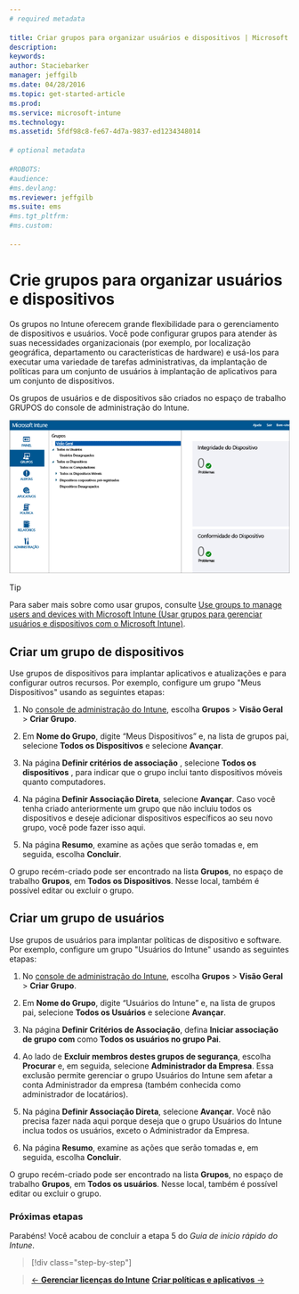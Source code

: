 ```yaml
---
# required metadata

title: Criar grupos para organizar usuários e dispositivos | Microsoft Intune
description:
keywords:
author: Staciebarker
manager: jeffgilb
ms.date: 04/28/2016
ms.topic: get-started-article
ms.prod:
ms.service: microsoft-intune
ms.technology:
ms.assetid: 5fdf98c8-fe67-4d7a-9837-ed1234348014

# optional metadata

#ROBOTS:
#audience:
#ms.devlang:
ms.reviewer: jeffgilb
ms.suite: ems
#ms.tgt_pltfrm:
#ms.custom:

---
```



# Crie grupos para organizar usuários e dispositivos
Os grupos no Intune oferecem grande flexibilidade para o gerenciamento de dispositivos e usuários. Você pode configurar grupos para atender às suas necessidades organizacionais (por exemplo, por localização geográfica, departamento ou características de hardware) e usá-los para executar uma variedade de tarefas administrativas, da implantação de políticas para um conjunto de usuários à implantação de aplicativos para um conjunto de dispositivos.

Os grupos de usuários e de dispositivos são criados no espaço de trabalho GRUPOS do console de administração do Intune.

![Espaço de trabalho de grupos do console de administração](./media/groups.png)


> [!TIP]
> Para saber mais sobre como usar grupos, consulte [Use groups to manage users and devices with Microsoft Intune (Usar grupos para gerenciar usuários e dispositivos com o Microsoft Intune)](/intune/deploy-use/use-groups-to-manage-users-and-devices-with-microsoft-intune).


## Criar um grupo de dispositivos
Use grupos de dispositivos para implantar aplicativos e atualizações e para configurar outros recursos. Por exemplo, configure um grupo "Meus Dispositivos" usando as seguintes etapas:

1.  No [console de administração do Intune](https://manage.microsoft.com/), escolha **Grupos** > **Visão Geral** > **Criar Grupo**.

2.  Em **Nome do Grupo**, digite “Meus Dispositivos” e, na lista de grupos pai, selecione **Todos os Dispositivos** e selecione **Avançar**.

3.  Na página **Definir critérios de associação** , selecione **Todos os dispositivos** , para indicar que o grupo inclui tanto dispositivos móveis quanto computadores.

4.  Na página **Definir Associação Direta**, selecione **Avançar**. Caso você tenha criado anteriormente um grupo que não incluiu todos os dispositivos e deseje adicionar dispositivos específicos ao seu novo grupo, você pode fazer isso aqui.

5.  Na página **Resumo**, examine as ações que serão tomadas e, em seguida, escolha **Concluir**.

O grupo recém-criado pode ser encontrado na lista **Grupos**, no espaço de trabalho **Grupos**, em **Todos os Dispositivos**. Nesse local, também é possível editar ou excluir o grupo.

## Criar um grupo de usuários
Use grupos de usuários para implantar políticas de dispositivo e software. Por exemplo, configure um grupo "Usuários do Intune" usando as seguintes etapas:

1.  No [console de administração do Intune](https://manage.microsoft.com/), escolha **Grupos** > **Visão Geral** > **Criar Grupo**.

2.  Em **Nome do Grupo**, digite “Usuários do Intune” e, na lista de grupos pai, selecione **Todos os Usuários** e selecione **Avançar**.

3.  Na página **Definir Critérios de Associação**, defina **Iniciar associação de grupo com** como **Todos os usuários no grupo Pai**.

4.  Ao lado de **Excluir membros destes grupos de segurança**, escolha **Procurar** e, em seguida, selecione **Administrador da Empresa**. Essa exclusão permite gerenciar o grupo Usuários do Intune sem afetar a conta Administrador da empresa (também conhecida como administrador de locatários).

5.  Na página **Definir Associação Direta**, selecione **Avançar**. Você não precisa fazer nada aqui porque deseja que o grupo Usuários do Intune inclua todos os usuários, exceto o Administrador da Empresa.

6.  Na página **Resumo**, examine as ações que serão tomadas e, em seguida, escolha **Concluir**.

O grupo recém-criado pode ser encontrado na lista **Grupos**, no espaço de trabalho **Grupos**, em **Todos os usuários**. Nesse local, também é possível editar ou excluir o grupo.



### Próximas etapas
Parabéns! Você acabou de concluir a etapa 5 do *Guia de início rápido do Intune*.

>[!div class="step-by-step"]

>[&larr; **Gerenciar licenças do Intune**](.\start-with-a-paid-subscription-to-microsoft-intune-step-4.md)       [**Criar políticas e aplicativos** &rarr;](.\start-with-a-paid-subscription-to-microsoft-intune-step-6.md)  


<!--HONumber=May16_HO1-->



